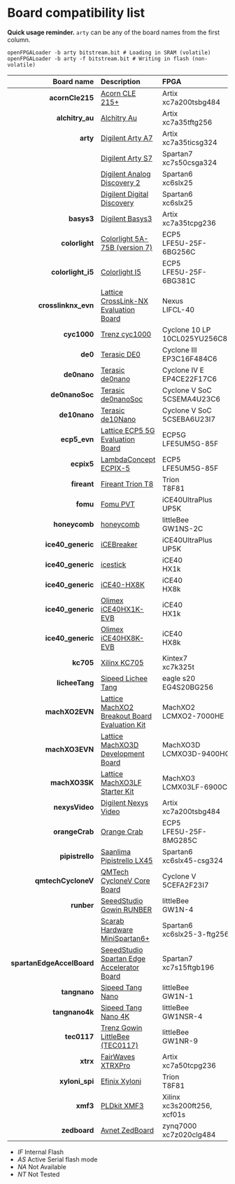 # Board compatibility list

**Quick usage reminder.** `arty` can be any of the board names from the first column.

```
openFPGALoader -b arty bitstream.bit # Loading in SRAM (volatile)
openFPGALoader -b arty -f bitstream.bit # Writing in flash (non-volatile)
```

|                Board name | Description                                                                                                                                   | FPGA                              | Memory    | Flash    |
|--------------------------:|:----------------------------------------------------------------------------------------------------------------------------------------------|:----------------------------------|:----------|:---------|
|           **acornCle215** | [Acorn CLE 215+](http://squirrelsresearch.com/acorn-cle-215/)                                                                                 | Artix</br>xc7a200tsbg484          | OK        | OK       |
|           **alchitry_au** | [Alchitry Au](https://alchitry.com/products/alchitry-au-fpga-development-board)                                                               | Artix</br>xc7a35tftg256           | OK        | OK       |
|                  **arty** | [Digilent Arty A7](https://reference.digilentinc.com/reference/programmable-logic/arty-a7/start)                                              | Artix</br>xc7a35ticsg324          | OK        | OK       |
|                           | [Digilent Arty S7](https://reference.digilentinc.com/reference/programmable-logic/arty-s7/start)                                              | Spartan7</br>xc7s50csga324        | OK        | OK       |
|                           | [Digilent Analog Discovery 2](https://reference.digilentinc.com/test-and-measurement/analog-discovery-2/start)                                | Spartan6</br>xc6slx25             | OK        | NT       |
|                           | [Digilent Digital Discovery](https://reference.digilentinc.com/test-and-measurement/digital-discovery/start)                                  | Spartan6</br>xc6slx25             | OK        | NT       |
|                **basys3** | [Digilent Basys3](https://reference.digilentinc.com/reference/programmable-logic/basys-3/start)                                               | Artix</br>xc7a35tcpg236           | OK        | OK       |
|            **colorlight** | [Colorlight 5A-75B (version 7)](https://fr.aliexpress.com/item/32281130824.html)                                                              | ECP5</br>LFE5U-25F-6BG256C        | OK        | OK       |
|         **colorlight_i5** | [Colorlight I5](https://www.colorlight-led.com/product/colorlight-i5-led-display-receiver-card.html)                                          | ECP5</br>LFE5U-25F-6BG381C        | OK        | OK       |
|       **crosslinknx_evn** | [Lattice CrossLink-NX Evaluation Board](https://www.latticesemi.com/en/Products/DevelopmentBoardsAndKits/CrossLink-NXEvaluationBoard)         | Nexus</br>LIFCL-40                | OK        | OK       |
|               **cyc1000** | [Trenz cyc1000](https://shop.trenz-electronic.de/en/TEI0003-02-CYC1000-with-Cyclone-10-FPGA-8-MByte-SDRAM)                                    | Cyclone 10 LP</br>10CL025YU256C8G | OK        | OK       |
|                   **de0** | [Terasic DE0](https://www.terasic.com.tw/cgi-bin/page/archive.pl?No=364)                                                                      | Cyclone III</br>EP3C16F484C6      | OK        | NT       |
|               **de0nano** | [Terasic de0nano](https://www.terasic.com.tw/cgi-bin/page/archive.pl?No=593)                                                                  | Cyclone IV E</br>EP4CE22F17C6     | OK        | OK       |
|            **de0nanoSoc** | [Terasic de0nanoSoc](https://www.terasic.com.tw/cgi-bin/page/archive.pl?Language=English&CategoryNo=205&No=941)                               | Cyclone V SoC</br>5CSEMA4U23C6    | OK        |          |
|              **de10nano** | [Terasic de10Nano](https://www.terasic.com.tw/cgi-bin/page/archive.pl?Language=English&CategoryNo=205&No=1046)                                | Cyclone V SoC</br>5CSEBA6U23I7    | OK        |          |
|              **ecp5_evn** | [Lattice ECP5 5G Evaluation Board](https://www.latticesemi.com/en/Products/DevelopmentBoardsAndKits/ECP5EvaluationBoard)                      | ECP5G</br>LFE5UM5G-85F            | OK        | OK       |
|                **ecpix5** | [LambdaConcept ECPIX-5](https://shop.lambdaconcept.com/home/46-2-ecpix-5.html#/2-ecpix_5_fpga-ecpix_5_85f)                                    | ECP5</br>LFE5UM5G-85F             | OK        | OK       |
|               **fireant** | [Fireant Trion T8](https://www.crowdsupply.com/jungle-elec/fireant)                                                                           | Trion</br>T8F81                   | NA        | AS       |
|                  **fomu** | [Fomu PVT](https://tomu.im/fomu.html)                                                                                                         | iCE40UltraPlus</br>UP5K           | NA        | OK       |
|             **honeycomb** | [honeycomb](https://github.com/Disasm/honeycomb-pcb)                                                                                          | littleBee</br>GW1NS-2C            | OK        | IF       |
|         **ice40_generic** | [iCEBreaker](https://1bitsquared.com/collections/fpga/products/icebreaker)                                                                    | iCE40UltraPlus</br>UP5K           | NA        | AS       |
|         **ice40_generic** | [icestick](https://www.latticesemi.com/icestick)                                                                                              | iCE40</br>HX1k                    | NA        | AS       |
|         **ice40_generic** | [iCE40-HX8K](https://www.latticesemi.com/Products/DevelopmentBoardsAndKits/iCE40HX8KBreakoutBoard.aspx)                                       | iCE40</br>HX8k                    | NT        | AS       |
|         **ice40_generic** | [Olimex iCE40HX1K-EVB](https://www.olimex.com/Products/FPGA/iCE40/iCE40HX1K-EVB/open-source-hardware)                                         | iCE40</br>HX1k                    | NT        | AS       |
|         **ice40_generic** | [Olimex iCE40HX8K-EVB](https://www.olimex.com/Products/FPGA/iCE40/iCE40HX8K-EVB/open-source-hardware)                                         | iCE40</br>HX8k                    | NT        | AS       |
|                 **kc705** | [Xilinx KC705](https://www.xilinx.com/products/boards-and-kits/ek-k7-kc705-g.html)                                                            | Kintex7</br>xc7k325t              | OK        | NT       |
|            **licheeTang** | [Sipeed Lichee Tang](https://tang.sipeed.com/en/hardware-overview/lichee-tang/)                                                               | eagle s20</br>EG4S20BG256         | OK        | OK       |
|            **machXO2EVN** | [Lattice MachXO2 Breakout Board Evaluation Kit ](https://www.latticesemi.com/products/developmentboardsandkits/machxo2breakoutboard)          | MachXO2</br>LCMXO2-7000HE         | OK        | OK       |
|            **machXO3EVN** | [Lattice MachXO3D Development Board ](https://www.latticesemi.com/products/developmentboardsandkits/machxo3d_development_board)               | MachXO3D</br>LCMXO3D-9400HC       | OK        | NT       |
|             **machXO3SK** | [Lattice MachXO3LF Starter Kit](https://www.latticesemi.com/en/Products/DevelopmentBoardsAndKits/MachXO3LFStarterKit)                         | MachXO3</br>LCMX03LF-6900C        | OK        | OK       |
|            **nexysVideo** | [Digilent Nexys Video](https://reference.digilentinc.com/reference/programmable-logic/nexys-video/start)                                      | Artix</br>xc7a200tsbg484          | OK        | OK       |
|            **orangeCrab** | [Orange Crab](https://github.com/gregdavill/OrangeCrab)                                                                                       | ECP5</br>LFE5U-25F-8MG285C        | OK (JTAG) | OK (DFU) |
|           **pipistrello** | [Saanlima Pipistrello LX45](http://pipistrello.saanlima.com/index.php?title=Welcome_to_Pipistrello)                                           | Spartan6</br>xc6slx45-csg324      | OK        | OK       |
|        **qmtechCycloneV** | [QMTech CycloneV Core Board](https://fr.aliexpress.com/i/1000006622149.html)                                                                  | Cyclone V</br>5CEFA2F23I7         | OK        | OK       |
|                **runber** | [SeeedStudio Gowin RUNBER](https://www.seeedstudio.com/Gowin-RUNBER-Development-Board-p-4779.html)                                            | littleBee</br>GW1N-4              | OK        | IF       |
|                           | [Scarab Hardware MiniSpartan6+](https://www.kickstarter.com/projects/1812459948/minispartan6-a-powerful-fpga-board-and-easy-to-use)           | Spartan6</br>xc6slx25-3-ftg256    | OK        | NT       |
| **spartanEdgeAccelBoard** | [SeeedStudio Spartan Edge Accelerator Board](http://wiki.seeedstudio.com/Spartan-Edge-Accelerator-Board)                                      | Spartan7</br>xc7s15ftgb196        | OK        | NA       |
|              **tangnano** | [Sipeed Tang Nano](https://tangnano.sipeed.com/en/)                                                                                           | littleBee</br>GW1N-1              | OK        |          |
|            **tangnano4k** | [Sipeed Tang Nano 4K](https://tangnano.sipeed.com/en/)                                                                                        | littleBee</br>GW1NSR-4            | OK        |          |
|               **tec0117** | [Trenz Gowin LittleBee (TEC0117)](https://shop.trenz-electronic.de/en/TEC0117-01-FPGA-Module-with-GOWIN-LittleBee-and-8-MByte-internal-SDRAM) | littleBee</br>GW1NR-9             | OK        | IF       |
|                  **xtrx** | [FairWaves XTRXPro](https://www.crowdsupply.com/fairwaves/xtrx)                                                                               | Artix</br>xc7a50tcpg236           | OK        | OK       |
|            **xyloni_spi** | [Efinix Xyloni](https://www.efinixinc.com/products-devkits-xyloni.html)                                                                       | Trion</br>T8F81                   | NA        | AS       |
|                  **xmf3** | [PLDkit XMF3](https://pldkit.com/xilinx/xmf3)                                                                                                 | Xilinx</br>xc3s200ft256, xcf01s   | OK        | OK       |
|              **zedboard** | [Avnet ZedBoard](https://www.avnet.com/wps/portal/us/products/avnet-boards/avnet-board-families/zedboard/)                                    | zynq7000</br>xc7z020clg484        | OK        | NA       |

- *IF* Internal Flash
- *AS* Active Serial flash mode
- *NA* Not Available
- *NT* Not Tested
